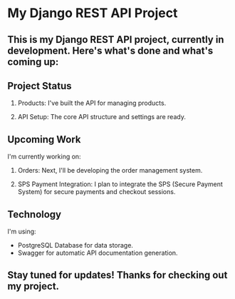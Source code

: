 # My Django REST API Project
## This is my Django REST API project, currently in development. Here's what's done and what's coming up:

## Project Status
1. Products: I've built the API for managing products.

2. API Setup: The core API structure and settings are ready.

## Upcoming Work
I'm currently working on:

1. Orders: Next, I'll be developing the order management system.

2. SPS Payment Integration: I plan to integrate the SPS (Secure Payment System) for secure payments and checkout sessions.

## Technology
I'm using:

* PostgreSQL Database for data storage.
* Swagger for automatic API documentation generation.
   
## Stay tuned for updates! Thanks for checking out my project.





